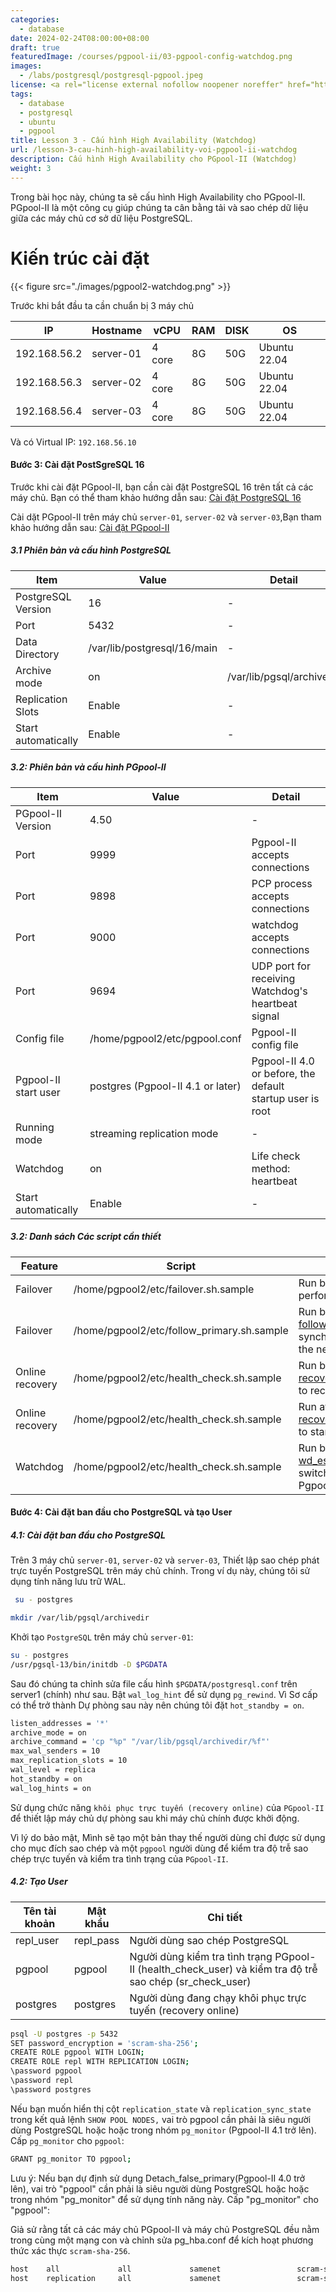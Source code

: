 ```yaml
---
categories:
  - database
date: 2024-02-24T08:00:00+08:00
draft: true
featuredImage: /courses/pgpool-ii/03-pgpool-config-watchdog.png
images:
  - /labs/postgresql/postgresql-pgpool.jpeg
license: <a rel="license external nofollow noopener noreffer" href="https://creativecommons.org/licenses/by-nc/4.0/" target="_blank">CC BY-NC 4.0</a>
tags:
  - database
  - postgresql
  - ubuntu
  - pgpool
title: Lesson 3 - Cấu hình High Availability (Watchdog)
url: /lesson-3-cau-hinh-high-availability-voi-pgpool-ii-watchdog
description: Cấu hình High Availability cho PGpool-II (Watchdog)
weight: 3
---
```


Trong bài học này, chúng ta sẽ cấu hình High Availability cho PGpool-II. PGpool-II là một công cụ giúp chúng ta cân bằng tải và sao chép dữ liệu giữa các máy chủ cơ sở dữ liệu PostgreSQL.


# Kiến trúc cài đặt

{{< figure src="./images/pgpool2-watchdog.png" >}}


Trước khi bắt đầu ta cần chuẩn bị 3 máy chủ

| IP           | Hostname   | vCPU   | RAM | DISK | OS           |
| ------------ | ---------- | ------ | --- | ---- | ------------ |
| 192.168.56.2 | server-01  | 4 core | 8G  | 50G  | Ubuntu 22.04 |
| 192.168.56.3 | server-02  | 4 core | 8G  | 50G  | Ubuntu 22.04 |
| 192.168.56.4 | server-03  | 4 core | 8G  | 50G  | Ubuntu 22.04 |

Và có Virtual IP: `192.168.56.10`

#### Bước 3: Cài đặt PostSgreSQL 16 

Trước khi cài đặt PGpool-II, bạn cần cài đặt PostgreSQL 16 trên tất cả các máy chủ. Bạn có thể tham khảo hướng dẫn sau: [Cài đặt PostgreSQL 16](/cai-dat-va-bao-mat-postgresql-16-tren-ubuntu-2204)

Cài dặt PGpool-II trên máy chủ `server-01`, `server-02` và `server-03`,Bạn tham khảo hướng dẫn sau: [Cài đặt PGpool-II](/lesson-1-cai-dat-pgpool-ii-tren-ubuntu-22-04)

##### 3.1 Phiên bản và cấu hình PostgreSQL

| Item           | Value   | Detail   |
| -------------- | ------- | -------- |
| PostgreSQL Version	        | 16      | -         |
| Port	    | 5432    | -         |
| Data Directory	| /var/lib/postgresql/16/main	| -         |
| Archive mode		| on	| /var/lib/pgsql/archivedir        |
| Replication Slots		| Enable	| -         |
| Start automatically			| Enable	| -         |

##### 3.2: Phiên bản và cấu hình PGpool-II

| Item           | Value   | Detail   |
| -------------- | ------- | -------- |
| PGpool-II Version	        | 4.50      | -         |
| Port	    | 9999    | Pgpool-II accepts connections         |
| Port	    | 9898    | PCP process accepts connections         |
| Port	    | 9000    | watchdog accepts connections         |
| Port	    | 9694    | UDP port for receiving Watchdog's heartbeat signal         |
| Config file		| /home/pgpool2/etc/pgpool.conf		| Pgpool-II config file         |
| Pgpool-II start user			| postgres (Pgpool-II 4.1 or later)			| Pgpool-II 4.0 or before, the default startup user is root         |
| Running mode				| streaming replication mode			| -         |
| Watchdog				| on			| Life check method: heartbeat         |
| Start automatically					| Enable				| -       |


##### 3.2: Danh sách Các script cần thiết

| Feature        | Script  | Detail   |
| -------------- | ------- | -------- |
| Failover	| /home/pgpool2/etc/failover.sh.sample	| Run by [failover_command](https://www.pgpool.net/docs/42/en/html/runtime-config-failover.html#GUC-FAILOVER-COMMAND)  to perform failover |
| Failover	| /home/pgpool2/etc/follow_primary.sh.sample	| Run by [follow_primary_command](https://www.pgpool.net/docs/42/en/html/runtime-config-failover.html#GUC-FOLLOW-PRIMARY-COMMAND) to synchronize the Standby with the new Primary after failover. |
| Online recovery		| /home/pgpool2/etc/health_check.sh.sample	| Run by [recovery_1st_stage_command](https://www.pgpool.net/docs/42/en/html/runtime-online-recovery.html#GUC-RECOVERY-1ST-STAGE-COMMAND) to recovery a Standby node |
| Online recovery		| /home/pgpool2/etc/health_check.sh.sample	| Run after [recovery_1st_stage_command](https://www.pgpool.net/docs/42/en/html/runtime-online-recovery.html#GUC-RECOVERY-1ST-STAGE-COMMAND) to start the Standby node |
| Watchdog	| /home/pgpool2/etc/health_check.sh.sample	| Run by [wd_escalation_command](https://www.pgpool.net/docs/42/en/html/runtime-watchdog-config.html#GUC-WD-ESCALATION-COMMAND) to switch the Active/Standby Pgpool-II safely |


#### Bước 4: Cài đặt ban đầu cho PostgreSQL và tạo User

##### 4.1: Cài đặt ban đầu cho PostgreSQL

Trên 3 máy chủ `server-01`, `server-02` và `server-03`, Thiết lập sao chép phát trực tuyến PostgreSQL trên máy chủ chính. Trong ví dụ này, chúng tôi sử dụng tính năng lưu trữ WAL.

```bash
 su - postgres

mkdir /var/lib/pgsql/archivedir

```

Khởi tạo `PostgreSQL` trên máy chủ `server-01`:


```bash
su - postgres
/usr/pgsql-13/bin/initdb -D $PGDATA
```

Sau đó chúng ta chỉnh sửa file cấu hình `$PGDATA/postgresql.conf` trên server1 (chính) như sau. Bật `wal_log_hint` để sử dụng `pg_rewind`. Vì Sơ cấp có thể trở thành Dự phòng sau này nên chúng tôi đặt `hot_standby = on`.

```bash
listen_addresses = '*'
archive_mode = on
archive_command = 'cp "%p" "/var/lib/pgsql/archivedir/%f"'
max_wal_senders = 10
max_replication_slots = 10
wal_level = replica
hot_standby = on
wal_log_hints = on
```

Sử dụng chức năng `khôi phục trực tuyến (recovery online)` của `PGpool-II` để thiết lập máy chủ dự phòng sau khi máy chủ chính được khởi động.

Vì lý do bảo mật, Mình sẽ tạo một bản thay thế người dùng chỉ được sử dụng cho mục đích sao chép và một `pgpool` người dùng để kiểm tra độ trễ sao chép trực tuyến và kiểm tra tình trạng của `PGpool-II`.


##### 4.2: Tạo User

| Tên tài khoản  | Mật khẩu | Chi tiết |
| -------------- | -------- | -------- |
| repl_user	| repl_pass	| Người dùng sao chép PostgreSQL        |
| pgpool		| pgpool	| Người dùng kiểm tra tình trạng PGpool-II (health_check_user) và kiểm tra độ trễ sao chép (sr_check_user)        |
| postgres		| postgres	| Người dùng đang chạy khôi phục trực tuyến (recovery online)      |

```bash
psql -U postgres -p 5432
SET password_encryption = 'scram-sha-256';
CREATE ROLE pgpool WITH LOGIN;
CREATE ROLE repl WITH REPLICATION LOGIN;
\password pgpool
\password repl
\password postgres
 ```

 Nếu bạn muốn hiển thị cột `replication_state` và `replication_sync_state` trong kết quả lệnh `SHOW POOL NODES,` vai trò pgpool cần phải là siêu người dùng PostgreSQL hoặc hoặc trong nhóm `pg_monitor` (Pgpool-II 4.1 trở lên). Cấp `pg_monitor` cho `pgpool`:

```bash 
GRANT pg_monitor TO pgpool;
```


Lưu ý: Nếu bạn dự định sử dụng Detach_false_primary(Pgpool-II 4.0 trở lên), vai trò "pgpool" cần phải là siêu người dùng PostgreSQL hoặc hoặc trong nhóm "pg_monitor" để sử dụng tính năng này. Cấp "pg_monitor" cho "pgpool":

Giả sử rằng tất cả các máy chủ PGpool-II và máy chủ PostgreSQL đều nằm trong cùng một mạng con và chỉnh sửa pg_hba.conf để kích hoạt phương thức xác thực `scram-sha-256`.

```bash
host    all             all             samenet                 scram-sha-256
host    replication     all             samenet                 scram-sha-256
```

